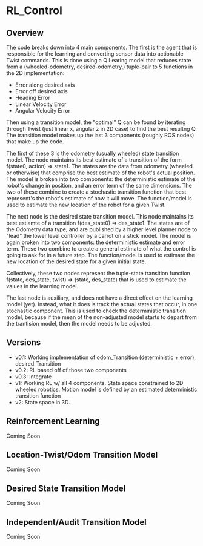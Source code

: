 # RL_Control

## Overview
The code breaks down into 4 main components. 
The first is the agent that is responsible for the learning and converting sensor data into actionable Twist commands.
This is done using a Q Learing model that reduces state from a (wheeled-odometry, desired-odometry,) tuple-pair to 5 functions in the 2D implementation:
- Error along desired axis
- Error off desired axis
- Heading Error
- Linear Velocity Error
- Angular Velocity Error

Then using a transition model, the "optimal" Q can be found by iterating through Twist (just linear x, angular z in 2D case) to find the best resultng Q.
The transition model makes up the last 3 components (roughly ROS nodes) that make up the code.

The first of these 3 is the odometry (usually wheeled) state transition model. 
The node maintains its best estimate of a transition of the form f(state0, action) => state1.
The states are the data from odometry (wheeled or otherwise) that comprise the best estimate of the robot's actual position.
The model is broken into two components: the deterministic estimate of the robot's change in position, and an error term of the same dimensions.
The two of these combine to create a stochastic transition function that best represent's the robot's estimate of how it will move.
The function/model is used to estimate the new location of the robot for a given Twist.

The next node is the desired state transition model.
This node maintains its best estiamte of a transition f(des_state0) => des_state1.
The states are of the Odometry data type, and are published by a higher level planner node to "lead" the lower level controller by a carrot on a stick model.
The model is again broken into two components: the deterministic estimate and error term.
These two combine to create a general estimate of what the control is going to ask for in a future step.
The function/model is used to estimate the new location of the desired state for a given initial state.

Collectively, these two nodes represent the tuple-state transition function f(state, des_state, twist) => (state, des_state) that is used to estimate the values in the learning model.

The last node is auxiliary, and does not have a direct effect on the learning model (yet). 
Instead, what it does is track the actual states that occur, in one stochastic component.
This is used to check the deterministic transition model, because if the mean of the non-adjusted model starts to depart from the trantision model, then the model needs to be adjusted.

## Versions
- v0.1: Working implementation of odom_Transition (deterministic + error), desired_Transition
- v0.2: RL based off of those two components
- v0.3: Integrate 
- v1: Working RL w/ all 4 components. State space constrained to 2D wheeled robotics. Motion model is defined by an estimated deterministic transition function
- v2: State space in 3D.

## Reinforcement Learning
Coming Soon

## Location-Twist/Odom Transition Model
Coming Soon

## Desired State Transition Model
Coming Soon

## Independent/Audit Transition Model
Coming Soon
